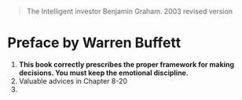 > The Intelligent investor
> Benjamin Graham. 2003 revised version

# Preface by Warren Buffett
1. **This book correctly prescribes the proper framework for making decisions. You must keep the emotional discipline.**
2. Valuable advices in Chapter 8-20
3. 
<!--stackedit_data:
eyJoaXN0b3J5IjpbMTY5NjkzNjE4Nl19
-->